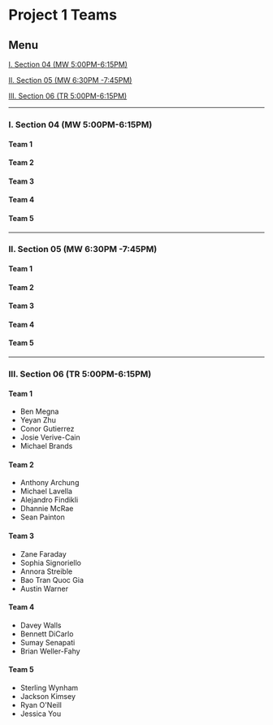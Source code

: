 # Project 1 Teams

## Menu

[I. Section 04 (MW 5:00PM-6:15PM)]()

[II. Section 05 (MW 6:30PM -7:45PM)]()

[III. Section 06 (TR 5:00PM-6:15PM)]()

---

### I. Section 04 (MW 5:00PM-6:15PM)

#### Team 1

#### Team 2

#### Team 3

#### Team 4

#### Team 5

---

### II. Section 05 (MW 6:30PM -7:45PM)

#### Team 1

#### Team 2

#### Team 3

#### Team 4

#### Team 5

---

### III. Section 06 (TR 5:00PM-6:15PM)

#### Team 1
- Ben Megna
- Yeyan Zhu
- Conor Gutierrez
- Josie Verive-Cain
- Michael Brands

#### Team 2
- Anthony Archung
- Michael Lavella
- Alejandro Findikli
- Dhannie McRae
- Sean Painton

#### Team 3
- Zane Faraday
- Sophia Signoriello
- Annora Streible
- Bao Tran Quoc Gia
- Austin Warner

#### Team 4
- Davey Walls
- Bennett DiCarlo
- Sumay Senapati
- Brian Weller-Fahy

#### Team 5
- Sterling Wynham
- Jackson Kimsey
- Ryan O'Neill
- Jessica You
